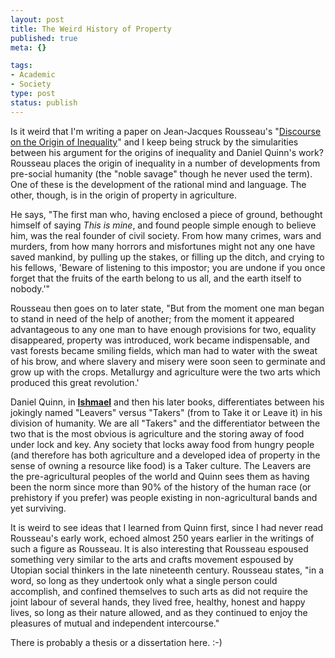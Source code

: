 ```yaml
--- 
layout: post
title: The Weird History of Property
published: true
meta: {}

tags: 
- Academic
- Society
type: post
status: publish
---
```

<p>Is it weird that I'm writing a paper on Jean-Jacques Rousseau's "<a href="http://www.constitution.org/jjr/ineq.htm">Discourse on the Origin of Inequality</a>" and I keep being struck by the simularities between his argument for the origins of inequality and Daniel Quinn's work? Rousseau places the origin of inequality in a number of developments from pre-social humanity (the "noble savage" though he never used the term). One of these is the development of the rational mind and language. The other, though, is in the origin of property in agriculture.</p>
<p>He says, "The first man who, having enclosed a piece of ground, bethought himself of saying <em>This is mine</em>, and found people simple enough to believe him, was the real founder of civil society. From how many crimes, wars and murders, from how many horrors and misfortunes might not any one have saved mankind, by pulling up the stakes, or filling up the ditch, and crying to his fellows, 'Beware of listening to this impostor; you are undone if you once forget that the fruits of the earth belong to us all, and the earth itself to nobody.'"</p>
<p>Rousseau then goes on to later state, "But from the moment one man began to stand in need of the help of another; from the moment it appeared advantageous to any one man to have enough provisions for two, equality disappeared, property was introduced, work became indispensable, and vast forests became smiling fields, which man had to water with the sweat of his brow, and where slavery and misery were soon seen to germinate and grow up with the crops. Metallurgy and agriculture were the two arts which produced this great revolution.'</p>
<p>Daniel Quinn, in <strong><a href="http://www.amazon.com/gp/product/0553375407">Ishmael</a></strong> and then his later books, differentiates between his jokingly named "Leavers" versus "Takers" (from to Take it or Leave it) in his division of humanity. We are all "Takers" and the differentiator between the two that is the most obvious is agriculture and the storing away of food under lock and key. Any society that locks away food from hungry people (and therefore has both agriculture and a developed idea of property in the sense of owning a resource like food) is a Taker culture. The Leavers are the pre-agricultural peoples of the world and Quinn sees them as having been the norm since more than 90% of the history of the human race (or prehistory if you prefer) was people existing in non-agricultural bands and yet surviving.</p>
<p>It is weird to see ideas that I learned from Quinn first, since I had never read Rousseau's early work, echoed almost 250 years earlier in the writings of such a figure as Rousseau. It is also interesting that Rousseau espoused something very similar to the arts and crafts movement espoused by Utopian social thinkers in the late nineteenth century. Rousseau states, "in a word, so long as they undertook only what a single person could accomplish, and confined themselves to such arts as did not require the joint labour of several hands, they lived free, healthy, honest and happy lives, so long as their nature allowed, and as they continued to enjoy the pleasures of mutual and independent intercourse."</p>
<p>There is probably a thesis or a dissertation here. :-)
</p>

